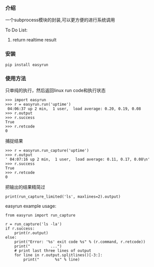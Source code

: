 ### 介绍

一个subprocess模块的封装,可以更方便的进行系统调用

To Do List:

1. return realtime result

### 安装

```
pip install easyrun
```

### 使用方法

只单纯的执行，然后返回linux run code和执行状态

```
>>> import easyrun
>>> r = easyrun.run('uptime')
 04:06:37 up 2 min,  1 user,  load average: 0.20, 0.19, 0.08
>>> r.output
>>> r.success
True
>>> r.retcode
0
```

捕捉结果
```
>>> r = easyrun.run_capture('uptime')
>>> r.output
' 04:07:16 up 2 min,  1 user,  load average: 0.11, 0.17, 0.08\n'
>>> r.success
True
>>> r.retcode
0
```

把输出的结果精简过
```
print(run_capture_limited('ls', maxlines=2).output)
```

easyrun example usage:

```
from easyrun import run_capture

r = run_capture('ls -la')
if r.success:
    print(r.output)
else:
    print("Error: '%s' exit code %s" % (r.command, r.retcode))
    print("         ...")
    # print last three lines of output
    for line in r.output.splitlines()[-3:]:
        print("       %s" % line)
```

